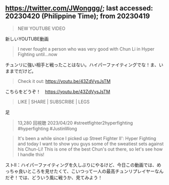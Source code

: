 ## https://twitter.com/JWonggg/; last accessed: 20230420 (Philippine Time); from 20230419

> NEW YOUTUBE VIDEO

新しいYOUTUBE動画

> I never fought a person who was very good with Chun Li in Hyper Fighting until...now

チュンリに強い相手と戦ったことはない。ハイパーファイティングでな！ま、いままでだけど。

> Check it out: https://youtu.be/43ZdVysJsTM

こちらをどうぞ！　https://youtu.be/43ZdVysJsTM

> LIKE | SHARE | SUBSCRIBE | LEGS

足

> 13,280 回視聴  2023/04/20  #streetfighter2hyperfighting #hyperfighting #JustinWong

> It's been a while since I picked up Street Fighter II': Hyper Fighting and today I want to show you guys some of the sweatiest sets against his Chun-Li! This is one of the best Chun's out there, so let's see how I handle this!

ストII：ハイパーファイティングを久しぶりにやるけど、今日この動画では、めっちゃ良いところを見せたくて、こいつって一人の最高チュンリプレイヤーなんだぞ！では、どういう風に戦うか、見てみよう！
